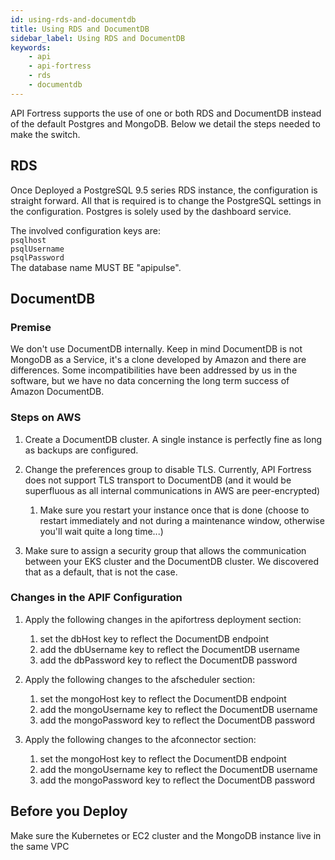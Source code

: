 ```yaml
---
id: using-rds-and-documentdb
title: Using RDS and DocumentDB
sidebar_label: Using RDS and DocumentDB
keywords:
    - api
    - api-fortress
    - rds
    - documentdb
---
```


API Fortress supports the use of one or both RDS and DocumentDB instead of the default Postgres and MongoDB. Below we detail the steps needed to make the switch.  

## RDS

Once Deployed a PostgreSQL 9.5 series RDS instance, the configuration is straight forward. All that is required is to change the PostgreSQL settings in the configuration. Postgres is solely used by the dashboard service.  
  
The involved configuration keys are:  
`psqlhost`  
`psqlUsername`  
`psqlPassword`  
The database name MUST BE "apipulse".  

## DocumentDB

### Premise  

We don't use DocumentDB internally. Keep in mind DocumentDB is not MongoDB as a Service, it's a clone developed by Amazon and there are differences. Some incompatibilities have been addressed by us in the software, but we have no data concerning the long term success of Amazon DocumentDB.  
  
### Steps on AWS 

1. Create a DocumentDB cluster. A single instance is perfectly fine as long as backups are configured.  
  
2. Change the preferences group to disable TLS. Currently, API Fortress does not support TLS transport to DocumentDB (and it would be superfluous as all internal communications in AWS are peer-encrypted)  
   1. Make sure you restart your instance once that is done (choose to restart immediately and not during a maintenance window, otherwise you'll wait quite a long time...)   
3. Make sure to assign a security group that allows the communication between your EKS cluster and the DocumentDB cluster. We discovered that as a default, that is not the case.  
  

### Changes in the APIF Configuration

1. Apply the following changes in the apifortress deployment section:  
   1. set the dbHost key to reflect the DocumentDB endpoint  
   2. add the dbUsername key to reflect the DocumentDB username  
   3. add the dbPassword key to reflect the DocumentDB password  
  
2. Apply the following changes to the afscheduler section:  
   1. set the mongoHost key to reflect the DocumentDB endpoint  
   2. add the mongoUsername key to reflect the DocumentDB username  
   3. add the mongoPassword key to reflect the DocumentDB password  
  
3. Apply the following changes to the afconnector section:  
   1. set the mongoHost key to reflect the DocumentDB endpoint  
   2. add the mongoUsername key to reflect the DocumentDB username  
   3. add the mongoPassword key to reflect the DocumentDB password  
  

## Before you Deploy 
Make sure the Kubernetes or EC2 cluster and the MongoDB instance live in the same VPC
